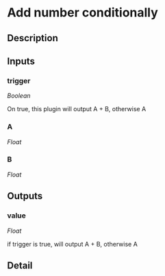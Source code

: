 # Add number conditionally

## Description


## Inputs
### trigger

*Boolean*

On true, this plugin will output A + B, otherwise A

### A

*Float*



### B

*Float*



## Outputs
### value

*Float*

if trigger is true, will output A + B, otherwise A

## Detail

